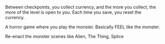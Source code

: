 Between checkpoints, you
collect currency, and the
more you collect, the more
of the level is open to
you.
Each time you save, you
reset the currency.

A horror game where you
play the monster. Basically
FEEL like the monster.

Re-enact the monster scenes
like Alien, The Thing, Splice
